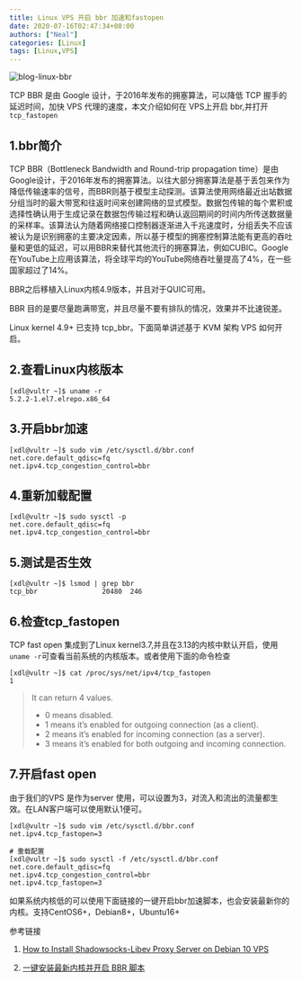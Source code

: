 ```yaml
---
title: Linux VPS 开启 bbr 加速和fastopen
date: 2020-07-16T02:47:34+08:00
authors: ["Neal"]
categories: [Linux]
tags: [Linux,VPS]
---
```




![blog-linux-bbr](https://pengshp.coding.net/p/images/d/images/git/raw/master/blog-linux-bbr.png "Linux BBR")

TCP BBR 是由 Google 设计，于2016年发布的拥塞算法，可以降低 TCP 握手的延迟时间，加快 VPS 代理的速度，本文介绍如何在 VPS上开启 bbr,并打开`tcp_fastopen`

<!--more-->



## 1.bbr简介

TCP BBR（Bottleneck Bandwidth and Round-trip propagation time）是由Google设计，于2016年发布的拥塞算法。以往大部分拥塞算法是基于丢包来作为降低传输速率的信号，而BBR则基于模型主动探测。该算法使用网络最近出站数据分组当时的最大带宽和往返时间来创建网络的显式模型。数据包传输的每个累积或选择性确认用于生成记录在数据包传输过程和确认返回期间的时间内所传送数据量的采样率。该算法认为随着网络接口控制器逐渐进入千兆速度时，分组丢失不应该被认为是识别拥塞的主要决定因素，所以基于模型的拥塞控制算法能有更高的吞吐量和更低的延迟，可以用BBR来替代其他流行的拥塞算法，例如CUBIC。Google在YouTube上应用该算法，将全球平均的YouTube网络吞吐量提高了4%，在一些国家超过了14%。

BBR之后移植入Linux内核4.9版本，并且对于QUIC可用。

BBR 目的是要尽量跑满带宽，并且尽量不要有排队的情况，效果并不比速锐差。

Linux kernel 4.9+ 已支持 tcp_bbr。下面简单讲述基于 KVM 架构 VPS 如何开启。

## 2.查看Linux内核版本

```shell
[xdl@vultr ~]$ uname -r
5.2.2-1.el7.elrepo.x86_64
```



## 3.开启bbr加速

```shell
[xdl@vultr ~]$ sudo vim /etc/sysctl.d/bbr.conf
net.core.default_qdisc=fq
net.ipv4.tcp_congestion_control=bbr
```

## 4.重新加载配置

```shell
[xdl@vultr ~]$ sudo sysctl -p
net.core.default_qdisc=fq
net.ipv4.tcp_congestion_control=bbr
```



## 5.测试是否生效

```shell
[xdl@vultr ~]$ lsmod | grep bbr
tcp_bbr                20480  246
```



## 6.检查tcp_fastopen

TCP fast open 集成到了Linux kernel3.7,并且在3.13的内核中默认开启，使用`uname -r`可查看当前系统的内核版本。或者使用下面的命令检查

```shell
[xdl@vultr ~]$ cat /proc/sys/net/ipv4/tcp_fastopen
1
```

> It can return 4 values.
>
> - 0 means disabled.
> - 1 means it’s enabled for outgoing connection (as a client).
> - 2 means it’s enabled for incoming connection (as a server).
> - 3 means it’s enabled for both outgoing and incoming connection.



## 7.开启fast open

由于我们的VPS 是作为server 使用，可以设置为3，对流入和流出的流量都生效。在LAN客户端可以使用默认1便可。

```shell
[xdl@vultr ~]$ sudo vim /etc/sysctl.d/bbr.conf
net.ipv4.tcp_fastopen=3

# 重载配置
[xdl@vultr ~]$ sudo sysctl -f /etc/sysctl.d/bbr.conf
net.core.default_qdisc=fq
net.ipv4.tcp_congestion_control=bbr
net.ipv4.tcp_fastopen=3
```

如果系统内核低的可以使用下面链接的一键开启bbr加速脚本，也会安装最新你的内核。支持CentOS6+，Debian8+，Ubuntu16+

参考链接

1. [How to Install Shadowsocks-Libev Proxy Server on Debian 10 VPS](https://www.linuxbabe.com/debian/install-shadowsocks-libev-proxy-server-debian-10)

2. [一键安装最新内核并开启 BBR 脚本](https://teddysun.com/489.html)
